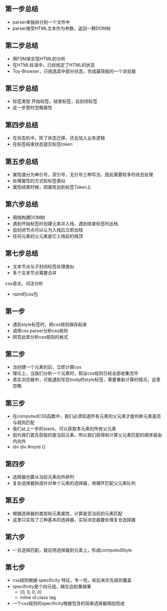 ## 第一步总结
  - parser单独拆分到一个文件中
  - parser接受HTML文本作为参数，返回一颗DOM树

## 第二步总结
  - 用FSM来实现HTML的分析
  - 在HTML标准中，已经规定了HTML的状态
  - Toy-Browser，只挑选其中部分状态，完成最简版的一个浏览器

## 第三步总结
  - 标签类型 开始标签，结束标签，自封闭标签
  - 这一步暂时忽略属性

## 第四步总结
  - 在状态机中，除了状态迁移，还会加入业务逻辑
  - 在标签结束状态提交标签token

## 第五步总结
  - 属性值分为单引号，双引号，无引号三种写法，因此需要较多的状态处理
  - 处理属性的方式和标签类似
  - 属性结束时候，把属性加到标签Token上

## 第六步总结
  - 用栈构建DOM树
  - 遇到开始标签时创建元素并入栈，遇到结束标签时出栈
  - 自封闭节点可以认为入栈后立即出栈
  - 任何元素的父元素是它入栈前的栈顶

## 第七步总结
  - 文本节点与子封闭标签处理类似
  - 多个文本节点需要合并




css语法，词法分析
  - npm的css包
  
## 第一步
  - 遇到style标签时，把css规则保存起来
  - 调用css parser分析css规则
  - 研究此库分析css规则的格式

## 第二步
  - 当创建一个元素的后，立即计算css
  - 理论上，当我们分析一个元素时，假设css规则已经全部收集完毕
  - 真实浏览器中，可能遇到写在body的style标签，需要重新计算的情况，这里忽略

## 第三步
  - 在computedCSS函数中，我们必须知道所有元素的父元素才能判断元素是否与规则匹配
  - 我们从上一步的stack，可以获取本元素的所有父元素
  - 因为我们首先获取的是当前元素，所以我们获得和计算父元素匹配的顺序是由内向外
   - div div #myId {}


## 第四步
  - 选择器也要从当前元素向外排列
  - 复杂选择器拆成针对单个元素的选择器，用循环匹配父元素队列


## 第五步
  - 根据选择器的类型和元素属性，计算是否当前的元素匹配
  - 这里只实现了三种基本的选择器，实际浏览器要处理复合选择器


## 第六步
  - 一旦选择匹配，就应用选择器到元素上，形成computedStyle

## 第七步
  - css规则根据 specificity 特征，专一性，和后来优先规则覆盖
  - specificity是个四元组，越左边权重越重 
    - [0,    0,   0,    0]
    - inline id  class tag
  - 一个css规则的specificity根据包含的简单选择器相加而成